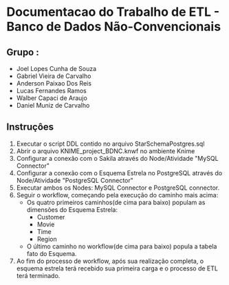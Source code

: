 # Documentacao do Trabalho de ETL - Banco de Dados Não-Convencionais

## Grupo :

- Joel Lopes Cunha de Souza
- Gabriel Vieira de Carvalho
- Anderson Paixao Dos Reis
- Lucas Fernandes Ramos
- Walber Capaci de Araujo
- Daniel Muniz de Carvalho

## Instruçôes
1. Executar o script DDL contido no arquivo StarSchemaPostgres.sql
2. Abrir o arquivo KNIME_project_BDNC.knwf no ambiente Knime
3. Configurar a conexão com o Sakila através do Node/Atividade "MySQL Connector"
4. Configurar a conexão com o Esquema Estrela no PostgreSQL através do Node/Atividade "PostgreSQL Connector"
5. Executar ambos os Nodes: MySQL Connector e PostgreSQL connector.
6. Seguir o workflow, começando pela execução do caminho mais acima:
   - Os quatro primeiros caminhos(de cima para baixo) populam as dimensões do Esquema Estrela:
     - Customer
     - Movie
     - Time
     - Region
   -  O último caminho no workflow(de cima para baixo) popula a tabela fato do Esquema.
7. Ao fim do processo de workflow, após sua realização completa, o esquema estrela terá recebido sua primeira carga e o processo de ETL terá terminado. 
